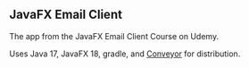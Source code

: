 ## JavaFX Email Client

The app from the JavaFX Email Client Course on Udemy.

Uses Java 17, JavaFX 18, gradle, and [Conveyor](https://www.hydraulic.software/) 
for distribution.
